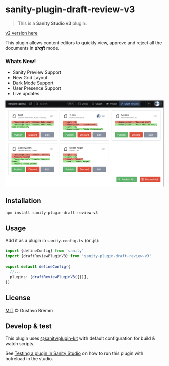 # sanity-plugin-draft-review-v3

> This is a **Sanity Studio v3** plugin.

[v2 version here](https://www.sanity.io/plugins/sanity-plugin-draft-review)

This plugin allows content editors to quickly view, approve and reject all the documents in **_draft_** mode.

### Whats New!

- Sanity Preview Support
- New Grid Layout
- Dark Mode Support
- User Presence Support
- Live updates

![Screenshot](/assets/screenshot2.png)

## Installation

```sh
npm install sanity-plugin-draft-review-v3
```

## Usage

Add it as a plugin in `sanity.config.ts` (or .js):

```ts
import {defineConfig} from 'sanity'
import {draftReviewPluginV3} from 'sanity-plugin-draft-review-v3'

export default defineConfig({
  //...
  plugins: [draftReviewPluginV3({})],
})
```

## License

[MIT](LICENSE) © Gustavo Bremm

## Develop & test

This plugin uses [@sanity/plugin-kit](https://github.com/sanity-io/plugin-kit)
with default configuration for build & watch scripts.

See [Testing a plugin in Sanity Studio](https://github.com/sanity-io/plugin-kit#testing-a-plugin-in-sanity-studio)
on how to run this plugin with hotreload in the studio.
